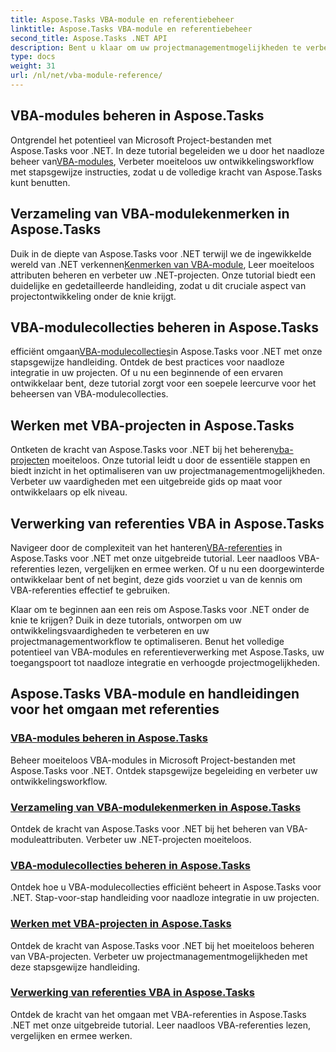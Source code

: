 ```yaml
---
title: Aspose.Tasks VBA-module en referentiebeheer
linktitle: Aspose.Tasks VBA-module en referentiebeheer
second_title: Aspose.Tasks .NET API
description: Bent u klaar om uw projectmanagementmogelijkheden te verbeteren met Aspose.Tasks .NET? Duik in onze uitgebreide tutorials voor de VBA-module en het omgaan met referenties.
type: docs
weight: 31
url: /nl/net/vba-module-reference/
---
```


## VBA-modules beheren in Aspose.Tasks

 Ontgrendel het potentieel van Microsoft Project-bestanden met Aspose.Tasks voor .NET. In deze tutorial begeleiden we u door het naadloze beheer van[VBA-modules](./managing-vba-modules/), Verbeter moeiteloos uw ontwikkelingsworkflow met stapsgewijze instructies, zodat u de volledige kracht van Aspose.Tasks kunt benutten.

## Verzameling van VBA-modulekenmerken in Aspose.Tasks

 Duik in de diepte van Aspose.Tasks voor .NET terwijl we de ingewikkelde wereld van .NET verkennen[Kenmerken van VBA-module](./vba-module-attribute-collection/), Leer moeiteloos attributen beheren en verbeter uw .NET-projecten. Onze tutorial biedt een duidelijke en gedetailleerde handleiding, zodat u dit cruciale aspect van projectontwikkeling onder de knie krijgt.

## VBA-modulecollecties beheren in Aspose.Tasks

 efficiënt omgaan[VBA-modulecollecties](./vba-module-collections/)in Aspose.Tasks voor .NET met onze stapsgewijze handleiding. Ontdek de best practices voor naadloze integratie in uw projecten. Of u nu een beginnende of een ervaren ontwikkelaar bent, deze tutorial zorgt voor een soepele leercurve voor het beheersen van VBA-modulecollecties.

## Werken met VBA-projecten in Aspose.Tasks

 Ontketen de kracht van Aspose.Tasks voor .NET bij het beheren[vba-projecten](./vba-projects/) moeiteloos. Onze tutorial leidt u door de essentiële stappen en biedt inzicht in het optimaliseren van uw projectmanagementmogelijkheden. Verbeter uw vaardigheden met een uitgebreide gids op maat voor ontwikkelaars op elk niveau.

## Verwerking van referenties VBA in Aspose.Tasks

 Navigeer door de complexiteit van het hanteren[VBA-referenties](./vba-references/) in Aspose.Tasks voor .NET met onze uitgebreide tutorial. Leer naadloos VBA-referenties lezen, vergelijken en ermee werken. Of u nu een doorgewinterde ontwikkelaar bent of net begint, deze gids voorziet u van de kennis om VBA-referenties effectief te gebruiken.

Klaar om te beginnen aan een reis om Aspose.Tasks voor .NET onder de knie te krijgen? Duik in deze tutorials, ontworpen om uw ontwikkelingsvaardigheden te verbeteren en uw projectmanagementworkflow te optimaliseren. Benut het volledige potentieel van VBA-modules en referentieverwerking met Aspose.Tasks, uw toegangspoort tot naadloze integratie en verhoogde projectmogelijkheden.
## Aspose.Tasks VBA-module en handleidingen voor het omgaan met referenties
### [VBA-modules beheren in Aspose.Tasks](./managing-vba-modules/)
Beheer moeiteloos VBA-modules in Microsoft Project-bestanden met Aspose.Tasks voor .NET. Ontdek stapsgewijze begeleiding en verbeter uw ontwikkelingsworkflow.
### [Verzameling van VBA-modulekenmerken in Aspose.Tasks](./vba-module-attribute-collection/)
Ontdek de kracht van Aspose.Tasks voor .NET bij het beheren van VBA-moduleattributen. Verbeter uw .NET-projecten moeiteloos.
### [VBA-modulecollecties beheren in Aspose.Tasks](./vba-module-collections/)
Ontdek hoe u VBA-modulecollecties efficiënt beheert in Aspose.Tasks voor .NET. Stap-voor-stap handleiding voor naadloze integratie in uw projecten.
### [Werken met VBA-projecten in Aspose.Tasks](./vba-projects/)
Ontdek de kracht van Aspose.Tasks voor .NET bij het moeiteloos beheren van VBA-projecten. Verbeter uw projectmanagementmogelijkheden met deze stapsgewijze handleiding.
### [Verwerking van referenties VBA in Aspose.Tasks](./vba-references/)
Ontdek de kracht van het omgaan met VBA-referenties in Aspose.Tasks .NET met onze uitgebreide tutorial. Leer naadloos VBA-referenties lezen, vergelijken en ermee werken.